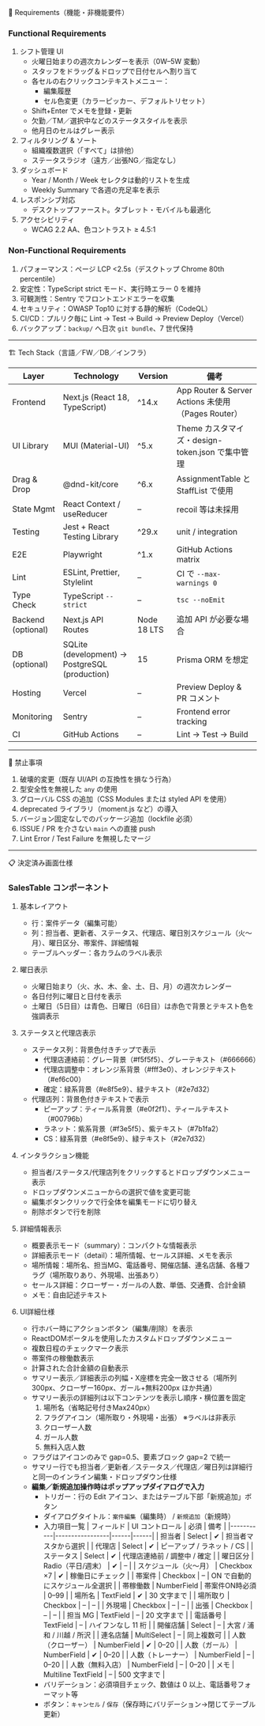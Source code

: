 📐 Requirements（機能・非機能要件）

### Functional Requirements

1. シフト管理 UI
   * 火曜日始まりの週次カレンダーを表示（0W–5W 変動）
   * スタッフをドラッグ＆ドロップで日付セルへ割り当て
   * 各セルの右クリックコンテキストメニュー：
     * 編集履歴
     * セル色変更（カラーピッカー、デフォルトリセット）
   * Shift+Enter でメモを登録・更新
   * 欠勤／TM／選択中などのステータスタイルを表示
   * 他月日のセルはグレー表示
2. フィルタリング & ソート
   * 組織複数選択（「すべて」は排他）
   * ステータスラジオ（遠方／出張NG／指定なし）
3. ダッシュボード
   * Year / Month / Week セレクタは動的リストを生成
   * Weekly Summary で各週の充足率を表示
4. レスポンシブ対応
   * デスクトップファースト。タブレット・モバイルも最適化
5. アクセシビリティ
   * WCAG 2.2 AA、色コントラスト ≥ 4.5:1

### Non-Functional Requirements

1. パフォーマンス：ページ LCP <2.5s（デスクトップ Chrome 80th percentile）
2. 安定性：TypeScript strict モード、実行時エラー 0 を維持
3. 可観測性：Sentry でフロントエンドエラーを収集
4. セキュリティ：OWASP Top10 に対する静的解析（CodeQL）
5. CI/CD：プルリク毎に Lint → Test → Build → Preview Deploy（Vercel）
6. バックアップ：`backup/` へ日次 `git bundle`、7 世代保持

---

🏗️ Tech Stack（言語／FW／DB／インフラ）

| Layer | Technology | Version | 備考 |
|-------|------------|---------|------|
| Frontend | Next.js (React 18, TypeScript) | ^14.x | App Router & Server Actions 未使用（Pages Router） |
| UI Library | MUI (Material-UI) | ^5.x | Theme カスタマイズ・design-token.json で集中管理 |
| Drag & Drop | @dnd-kit/core | ^6.x | AssignmentTable と StaffList で使用 |
| State Mgmt | React Context / useReducer | – | recoil 等は未採用 |
| Testing | Jest + React Testing Library | ^29.x | unit / integration |
| E2E | Playwright | ^1.x | GitHub Actions matrix |
| Lint | ESLint, Prettier, Stylelint | – | CI で `--max-warnings 0` |
| Type Check | TypeScript `--strict` | – | `tsc --noEmit` |
| Backend (optional) | Next.js API Routes | Node 18 LTS | 追加 API が必要な場合 |
| DB (optional) | SQLite (development) → PostgreSQL (production) | 15 | Prisma ORM を想定 |
| Hosting | Vercel | – | Preview Deploy & PR コメント |
| Monitoring | Sentry | – | Frontend error tracking |
| CI | GitHub Actions | – | Lint → Test → Build |

---

🚫 禁止事項

1. 破壊的変更（既存 UI/API の互換性を損なう行為）
2. 型安全性を無視した `any` の使用
3. グローバル CSS の追加（CSS Modules または styled API を使用）
4. deprecated ライブラリ（moment.js など）の導入
5. バージョン固定なしでのパッケージ追加（lockfile 必須）
6. ISSUE / PR を介さない `main` への直接 push
7. Lint Error / Test Failure を無視したマージ 

---

📋 決定済み画面仕様

### SalesTable コンポーネント

1. 基本レイアウト
   * 行：案件データ（編集可能）
   * 列：担当者、更新者、ステータス、代理店、曜日別スケジュール（火〜月）、曜日区分、帯案件、詳細情報
   * テーブルヘッダー：各カラムのラベル表示

2. 曜日表示
   * 火曜日始まり（火、水、木、金、土、日、月）の週次カレンダー
   * 各日付列に曜日と日付を表示
   * 土曜日（5日目）は青色、日曜日（6日目）は赤色で背景とテキスト色を強調表示

3. ステータスと代理店表示
   * ステータス列：背景色付きチップで表示
     * 代理店連絡前：グレー背景（#f5f5f5）、グレーテキスト（#666666）
     * 代理店調整中：オレンジ系背景（#fff3e0）、オレンジテキスト（#ef6c00）
     * 確定：緑系背景（#e8f5e9）、緑テキスト（#2e7d32）
   * 代理店列：背景色付きテキストで表示
     * ピーアップ：ティール系背景（#e0f2f1）、ティールテキスト（#00796b）
     * ラネット：紫系背景（#f3e5f5）、紫テキスト（#7b1fa2）
     * CS：緑系背景（#e8f5e9）、緑テキスト（#2e7d32）

4. インタラクション機能
   * 担当者/ステータス/代理店列をクリックするとドロップダウンメニュー表示
   * ドロップダウンメニューからの選択で値を変更可能
   * 編集ボタンクリックで行全体を編集モードに切り替え
   * 削除ボタンで行を削除

5. 詳細情報表示
   * 概要表示モード（summary）：コンパクトな情報表示
   * 詳細表示モード（detail）：場所情報、セールス詳細、メモを表示
   * 場所情報：場所名、担当MG、電話番号、開催店舗、連名店舗、各種フラグ（場所取りあり、外現場、出張あり）
   * セールス詳細：クローザー・ガールの人数、単価、交通費、合計金額
   * メモ：自由記述テキスト

6. UI詳細仕様
   * 行ホバー時にアクションボタン（編集/削除）を表示
   * ReactDOMポータルを使用したカスタムドロップダウンメニュー
   * 複数日程のチェックマーク表示
   * 帯案件の稼働数表示
   * 計算された合計金額の自動表示
   * サマリー表示／詳細表示の列幅・X座標を完全一致させる（場所列300px、クローザー160px、ガール+無料200px ほか共通）
   * サマリー表示の詳細列は以下コンテンツを表示し順序・横位置を固定
     1) 場所名（省略記号付きMax240px）
     2) フラグアイコン（場所取り・外現場・出張） ※ラベルは非表示
     3) クローザー人数
     4) ガール人数
     5) 無料入店人数
   * フラグはアイコンのみで gap=0.5、要素ブロック gap=2 で統一
   * サマリー行でも担当者／更新者／ステータス／代理店／曜日列は詳細行と同一のインライン編集・ドロップダウン仕様
   * **編集／新規追加操作時はポップアップダイアログで入力**
     * トリガー：行の Edit アイコン、またはテーブル下部「新規追加」ボタン
     * ダイアログタイトル：`案件編集`（編集時） / `新規追加`（新規時）
     * 入力項目一覧
       | フィールド | UI コントロール | 必須 | 備考 |
       |-----------|-----------------|------|------|
       | 担当者 | Select | ✔ | 担当者マスタから選択 |
       | 代理店 | Select | ✔ | ピーアップ / ラネット / CS |
       | ステータス | Select | ✔ | 代理店連絡前 / 調整中 / 確定 |
       | 曜日区分 | Radio（平日/週末） | ✔ | – |
       | スケジュール（火〜月） | Checkbox ×7 | ✔ | 稼働日にチェック |
       | 帯案件 | Checkbox | – | ON で自動的にスケジュール全選択 |
       | 帯稼働数 | NumberField | 帯案件ON時必須 | 0–99 |
       | 場所名 | TextField | ✔ | 30 文字まで |
       | 場所取り | Checkbox | – | – |
       | 外現場 | Checkbox | – | – |
       | 出張 | Checkbox | – | – |
       | 担当 MG | TextField | – | 20 文字まで |
       | 電話番号 | TextField | – | ハイフンなし 11 桁 |
       | 開催店舗 | Select | – | 大宮 / 浦和 / 川越 / 所沢 |
       | 連名店舗 | MultiSelect | – | 同上複数可 |
       | 人数（クローザー） | NumberField | ✔ | 0–20 |
       | 人数（ガール） | NumberField | ✔ | 0–20 |
       | 人数（トレーナー） | NumberField | – | 0–20 |
       | 人数（無料入店） | NumberField | – | 0–20 |
       | メモ | Multiline TextField | – | 500 文字まで |
     * バリデーション：必須項目チェック、数値は 0 以上、電話番号フォーマット等
     * ボタン：`キャンセル` / `保存`（保存時にバリデーション→閉じてテーブル更新） 